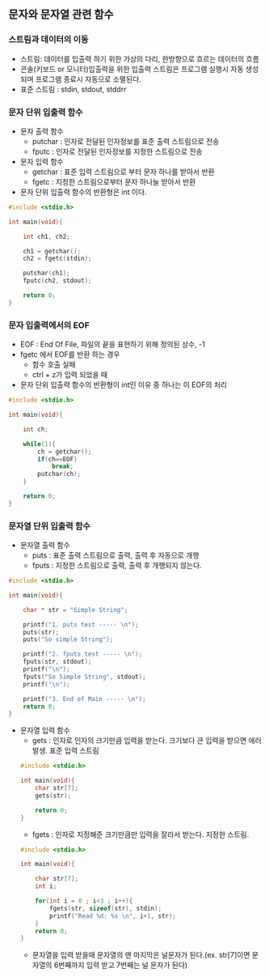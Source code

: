 ## 문자와 문자열 관련 함수

### 스트림과 데이터의 이동
- 스트림: 데이터를 입출력 하기 위한 가상의 다리, 한방향으로 흐르는 데이터의 흐름
- 콘솔(키보드 or 모니터)입출력을 위한 입출력 스트림은 프로그램 실행시 자동 생성되며 프로그램 종료시 자동으로 소멸된다.
- 표준 스트림 : stdin, stdout, stddrr

### 문자 단위 입출력 함수
- 문자 출력 함수
	- putchar : 인자로 전달된 인자정보를 표준 출력 스트림으로 전송
	- fputc : 인자로 전달된 인자정보를 지정한 스트림으로 전송
- 문자 입력 함수
	- getchar : 표준 입력 스트림으로 부터 문자 하나를 받아서 반환
	- fgetc : 지정한 스트림으로부터 문자 하나늘 받아서 반환
- 문자 단위 입출력 함수의 반환형은 int 이다.
```c
#include <stdio.h>

int main(void){

	int ch1, ch2;

	ch1 = getchar();
	ch2 = fgetc(stdin);

	putchar(ch1);
	fputc(ch2, stdout);

	return 0;
}
```

### 문자 입출력에서의 EOF
- EOF : End Of File, 파일의 끝을 표현하기 위해 정의된 상수, -1
- fgetc 에서 EOF를 반환 하는 경우
	- 함수 호출 실패
	- ctrl + z가 입력 되었을 때
- 문자 단위 입출력 함수의 반환형이 int인 이유 중 하나는 이 EOF의 처리
```c
#include <stdio.h>

int main(void){

	int ch;

	while(1){
		ch = getchar();
		if(ch==EOF)
			break;
		putchar(ch);
	}

	return 0;
}
```

### 문자열 단위 입출력 함수
- 문자열 출력 함수
	- puts : 표준 출력 스트림으로 출력, 출력 후 자동으로 개행
	- fputs : 지정한 스트림으로 출력, 출력 후 개행되지 않는다.
```c
#include <stdio.h>

int main(void){

	char * str = "Simple String";

	printf("1. puts test ----- \n");
	puts(str);
	puts("So simple String");

	printf("2. fputs test ----- \n");
	fputs(str, stdout);
	printf("\n");
	fputs("So Simple String", stdout);
	printf("\n");

	printf("3. End of Main ----- \n");
	return 0;
}
```
- 문자열 입력 함수
	- gets : 인자로 인자의 크기만큼 입력을 받는다. 크기보다 큰 입력을 받으면 에러 발생. 표준 입력 스트림
	```c
	#include <stdio.h>

	int main(void){
		char str[7];
		gets(str);

		return 0;
	}
	```
	- fgets : 인자로 지정해준 크기만큼만 입력을 잘라서 받는다. 지정한 스트림.
	```c
	#include <stdio.h>
	
	int main(void){

		char str[7];
		int i;

		for(int i = 0 ; i<3 ; i++){
			fgets(str, sizeof(str), stdin);
			printf("Read %d: %s \n", i+1, str);
		}
		return 0;
	}
	```
	- 문자열을 입력 받을때 문자열의 맨 마지막은 널문자가 된다.(ex. str[7]이면 문자열의 6번째까지 입력 받고 7번째는 널 문자가 된다)
